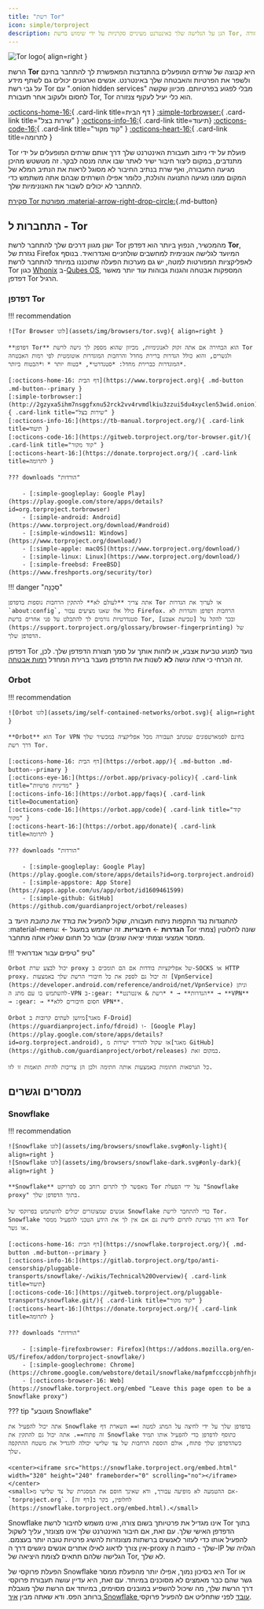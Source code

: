 ```yaml
---
title: "רשת Tor"
icon: simple/torproject
description: הגן על הגלישה שלך באינטרנט מעיניים סקרניות על ידי שימוש ברשת Tor, רשת מאובטחת שעוקפת צנזורה.
---
```


![Tor logo](assets/img/self-contained-networks/tor.svg){ align=right }

הרשת **Tor** היא קבוצה של שרתים המופעלים בהתנדבות המאפשרת לך להתחבר בחינם ולשפר את הפרטיות והאבטחה שלך באינטרנט. אנשים וארגונים יכולים גם לשתף מידע על גבי רשת Tor עם ".onion hidden services" מבלי לפגוע בפרטיותם. מכיוון שקשה לחסום ולעקוב אחר תעבורת Tor, Tor הוא כלי יעיל לעקוף צנזורה.

[:octicons-home-16:](https://www.torproject.org){ .card-link title=דף הבית }
[:simple-torbrowser:](http://2gzyxa5ihm7nsggfxnu52rck2vv4rvmdlkiu3zzui5du4xyclen53wid.onion){ .card-link title="שירות בצל" }
[:octicons-info-16:](https://tb-manual.torproject.org/){ .card-link title=תיעוד}
[:octicons-code-16:](https://gitweb.torproject.org/tor.git){ .card-link title="קוד מקור" }
[:octicons-heart-16:](https://donate.torproject.org/){ .card-link title=לתרומה }

Tor פועלת על ידי ניתוב תעבורת האינטרנט שלך דרך אותם שרתים המופעלים על ידי מתנדבים, במקום ליצור חיבור ישיר לאתר שבו אתה מנסה לבקר. זה מטשטש מהיכן מגיעה התעבורה, ואף שרת בנתיב החיבור לא מסוגל לראות את הנתיב המלא של המקום ממנו מגיעה התנועה והולכת, כלומר אפילו השרתים שבהם אתה משתמש כדי להתחבר לא יכולים לשבור את האנונימיות שלך.

[סקירת Tor מפורטת :material-arrow-right-drop-circle:](advanced/tor-overview.md ""){.md-button}

## התחברות ל - Tor

ישנן מגוון דרכים שלך להתחבר לרשת Tor מהמכשיר, הנפוץ ביותר הוא דפדפן **Tor**, נגזרת של Firefox המיועד לגלישה אנונימית למחשבים שולחניים ואנדרואיד. בנוסף לאפליקציות המפורטות למטה, יש גם מערכות הפעלה שתוכננו במיוחד להתחבר לרשת Tor כגון [Whonix](desktop.md#whonix) ב-[Qubes OS](desktop.md#qubes-os), המספקות אבטחה והגנות גבוהות עוד יותר מאשר דפדפן Tor הרגיל.

### דפדפן Tor

!!! recommendation

    ![Tor Browser לוגו](assets/img/browsers/tor.svg){ align=right }
    
    **דפדפן Tor** הוא הבחירה אם אתה זקוק לאנונימיות, מכיוון שהוא מספק לך גישה לרשת Tor ולגשרים, והוא כולל הגדרות ברירת מחדל והרחבות המוגדרות אוטומטית לפי רמות האבטחה המוגדרות כברירת מחדל: *סטנדרטי*, *בטוח יותר * ו*הבטוח ביותר*.
    
    [:octicons-home-16: דף הבית](https://www.torproject.org){ .md-button .md-button--primary }
    [:simple-torbrowser:](http://2gzyxa5ihm7nsggfxnu52rck2vv4rvmdlkiu3zzui5du4xyclen53wid.onion){ .card-link title="שירות בצל" }
    [:octicons-info-16:](https://tb-manual.torproject.org/){ .card-link title=תיעוד }
    [:octicons-code-16:](https://gitweb.torproject.org/tor-browser.git/){ .card-link title="קוד מקור" }
    [:octicons-heart-16:](https://donate.torproject.org/){ .card-link title=לתרומה }
    
    ??? downloads "הורדות"
    
        - [:simple-googleplay: Google Play](https://play.google.com/store/apps/details?id=org.torproject.torbrowser)
        - [:simple-android: Android](https://www.torproject.org/download/#android)
        - [:simple-windows11: Windows](https://www.torproject.org/download/)
        - [:simple-apple: macOS](https://www.torproject.org/download/)
        - [:simple-linux: Linux](https://www.torproject.org/download/)
        - [:simple-freebsd: FreeBSD](https://www.freshports.org/security/tor)

!!! danger "סַכָּנָה"

    אתה צריך **לעולם לא** להתקין הרחבות נוספות בדפדפן Tor או לערוך את הגדרות `about:config`, כולל אלו שאנו מציעים עבור Firefox. הרחבות דפדפן והגדרות לא סטנדרטיות גורמים לך להתבלט על פני אחרים ברשת Tor, ובכך להקל על [טביעת אצבע](https://support.torproject.org/glossary/browser-fingerprinting) של הדפדפן שלך.

דפדפן Tor נועד למנוע טביעת אצבע, או לזהות אותך על סמך תצורת הדפדפן שלך. לכן, זה הכרחי כי אתה עושה **לא** לשנות את הדפדפן מעבר ברירת המחדל [רמות אבטחה](https://tb-manual.torproject.org/security-settings/).

### Orbot

!!! recommendation

    ![Orbot לוגו](assets/img/self-contained-networks/orbot.svg){ align=right }
    
    **Orbot** הוא Tor VPN בחינם לסמארטפונים שמנתב תעבורה מכל אפליקציה במכשיר שלך דרך רשת Tor.
    
    [:octicons-home-16: דף הבית](https://orbot.app/){ .md-button .md-button--primary }
    [:octicons-eye-16:](https://orbot.app/privacy-policy){ .card-link title="מדיניות פרטיות" }
    [:octicons-info-16:](https://orbot.app/faqs){ .card-link title=Documentation}
    [:octicons-code-16:](https://orbot.app/code){ .card-link title="קוד מקור" }
    [:octicons-heart-16:](https://orbot.app/donate){ .card-link title=לתרומה }
    
    ??? downloads "הורדות"
    
        - [:simple-googleplay: Google Play](https://play.google.com/store/apps/details?id=org.torproject.android)
        - [:simple-appstore: App Store](https://apps.apple.com/us/app/orbot/id1609461599)
        - [:simple-github: GitHub](https://github.com/guardianproject/orbot/releases)

להתנגדות נגד התקפות ניתוח תעבורה, שקול להפעיל את *בודד את כתובת היעד* ב :material-menu: ← **הגדרות** ← **חיבוריות**. זה ישתמש במעגל Tor שונה לחלוטין (צמתי ממסר אמצעי וצמתי יציאה שונים) עבור כל תחום שאליו אתה מתחבר.

!!! טיפ "טיפים עבור אנדרואיד"

    Orbot יכול לבצע שרת proxy של אפליקציות בודדות אם הם תומכים ב-SOCKS או HTTP proxy. זה יכול גם לספק את כל חיבורי הרשת שלך באמצעות [VpnService](https://developer.android.com/reference/android/net/VpnService) וניתן להשתמש בו עם מתג ה-VPN ב-:gear: **הגדרות** → * *רשת & אינטרנט** → **VPN** → :gear: → **חסום חיבורים ללא VPN**.
    
    Orbot מיושן לעתים קרובות ב[מאגר F-Droid](https://guardianproject.info/fdroid) ו- [Google Play](https://play.google.com/store/apps/details?id=org.torproject.android), אז שקול להוריד ישירות מ[מאגר GitHub](https://github.com/guardianproject/orbot/releases) במקום זאת.
    
    כל הגרסאות חתומות באמצעות אותה חתימה ולכן הן צריכות להיות תואמות זו לזו.

## ממסרים וגשרים

### Snowflake

!!! recommendation

    ![Snowflake לוגו](assets/img/browsers/snowflake.svg#only-light){ align=right }
    ![Snowflake לוגו](assets/img/browsers/snowflake-dark.svg#only-dark){ align=right }
    
    **Snowflake** מאפשר לך לתרום רוחב פס לפרויקט Tor על ידי הפעלת "Snowflake proxy" בתוך הדפדפן שלך.
    
    אנשים שמצונזרים יכולים להשתמש בפרוקסי של Snowflake כדי להתחבר לרשת Tor. Snowflake היא דרך מצוינת לתרום לרשת גם אם אין לך את הידע הטכני להפעיל ממסר Tor או גשר.
    
    [:octicons-home-16: דף הבית](https://snowflake.torproject.org/){ .md-button .md-button--primary }
    [:octicons-info-16:](https://gitlab.torproject.org/tpo/anti-censorship/pluggable-transports/snowflake/-/wikis/Technical%20Overview){ .card-link title=תיעוד}
    [:octicons-code-16:](https://gitweb.torproject.org/pluggable-transports/snowflake.git/){ .card-link title="קוד מקור" }
    [:octicons-heart-16:](https://donate.torproject.org/){ .card-link title=לתרומה }
    
    ??? downloads "הורדות"
    
        - [:simple-firefoxbrowser: Firefox](https://addons.mozilla.org/en-US/firefox/addon/torproject-snowflake/)
        - [:simple-googlechrome: Chrome](https://chrome.google.com/webstore/detail/snowflake/mafpmfcccpbjnhfhjnllmmalhifmlcie)
        - [:octicons-browser-16: Web](https://snowflake.torproject.org/embed "Leave this page open to be a Snowflake proxy")

??? tip "מוטבע Snowflake"

    אתה יכול להפעיל את Snowflake בדפדפן שלך על ידי לחיצה על המתג למטה ו== השארת דף זה פתוח==. אתה יכול גם להתקין את Snowflake כתוסף לדפדפן כדי להפעיל אותו תמיד כשהדפדפן שלך פתוח, אולם הוספת הרחבות של צד שלישי יכולה להגדיל את משטח ההתקפה שלך.
    
    <center><iframe src="https://snowflake.torproject.org/embed.html" width="320" height="240" frameborder="0" scrolling="no"></iframe></center>
    <small>אם ההטמעה לא מופיעה עבורך, ודא שאינך חוסם את המסגרת של צד שלישי מ- `torproject.org`. לחלופין, בקר ב[דף זה](https://snowflake.torproject.org/embed.html).</small>

Snowflake אינו מגדיל את פרטיותך בשום צורה, ואינו משמש לחיבור לרשת Tor בתוך הדפדפן האישי שלך. עם זאת, אם חיבור האינטרנט שלך אינו מצונזר, עליך לשקול להפעיל אותו כדי לעזור לאנשים ברשתות מצונזרות להשיג פרטיות טובה יותר בעצמם. אין צורך לדאוג לאילו אתרים אנשים ניגשים דרך ה-proxy שלך - כתובת ה-IP הגלויה של הגלישה שלהם תתאים לצומת היציאה של Tor, לא שלך.

הפעלת פרוקסי של Snowflake היא בסיכון נמוך, אפילו יותר מהפעלת ממסר Tor או גשר שהם כבר מאמצים לא מסוכנים במיוחד. עם זאת, היא עדיין עושה תעבורת פרוקסי דרך הרשת שלך, מה שיכול להשפיע במובנים מסוימים, במיוחד אם הרשת שלך מוגבלת ברוחב הפס. ודא שאתה מבין [איך Snowflake עובד](https://gitlab.torproject.org/tpo/anti-censorship/pluggable-transports/snowflake/-/wikis/home) לפני שתחליט אם להפעיל פרוקסי.
